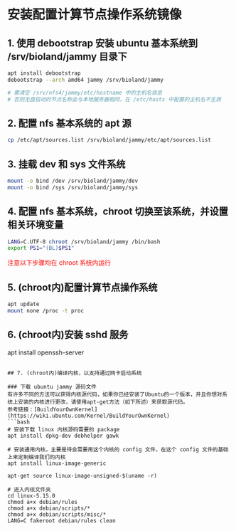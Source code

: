 # 安装配置计算节点操作系统镜像

## 1. 使用 debootstrap 安装 ubuntu 基本系统到 /srv/bioland/jammy 目录下
```bash
apt install debootstrap
debootstrap --arch amd64 jammy /srv/bioland/jammy

# 需清空 /srv/nfs4/jammy/etc/hostname 中的主机名信息
# 否则无盘启动的节点名称会与本地服务器相同，在 /etc/hosts 中配置的主机名不生效
```

## 2. 配置 nfs 基本系统的 apt 源
```bash
cp /etc/apt/sources.list /srv/bioland/jammy/etc/apt/sources.list
```

## 3. 挂载 dev 和 sys 文件系统
```bash
mount -o bind /dev /srv/bioland/jammy/dev
mount -o bind /sys /srv/bioland/jammy/sys
```

## 4. 配置 nfs 基本系统，chroot 切换至该系统，并设置相关环境变量
```bash
LANG=C.UTF-8 chroot /srv/bioland/jammy /bin/bash
export PS1="(BL)$PS1"
```

<font color="red">注意以下步骤均在 chroot 系统内运行</font>
## 5. (chroot内)配置计算节点操作系统
```bash
apt update
mount none /proc -t proc
```

## 6. (chroot内)安装 sshd 服务
apt install openssh-server 
```

## 7. (chroot内)编译内核，以支持通过网卡启动系统

### 下载 ubuntu jammy 源码文件  
有许多不同的方法可以获得内核源代码，如果你已经安装了Ubuntu的一个版本，并且你想对系统上安装的内核进行更改，请使用apt-get方法（如下所述）来获取源代码。
参考链接：[BuildYourOwnKernel](https://wiki.ubuntu.com/Kernel/BuildYourOwnKernel)
```bash
# 安装下载 linux 内核源码需要的 package
apt install dpkg-dev debhelper gawk

# 安装通用内核，主要是待会需要用这个内核的 config 文件，在这个 config 文件的基础上来定制编译我们的内核
apt install linux-image-generic

apt-get source linux-image-unsigned-$(uname -r)

# 进入内核文件夹
cd linux-5.15.0
chmod a+x debian/rules
chmod a+x debian/scripts/*
chmod a+x debian/scripts/misc/*
LANG=C fakeroot debian/rules clean
``` 
